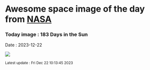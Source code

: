 
# Awesome space image of the day from [NASA](https://api.nasa.gov/)

### Today image : 183 Days in the Sun
Date : 2023-12-22

![](https://apod.nasa.gov/apod/image/2312/solsticesolargraphy1024.jpg)

<small>Latest update : Fri Dec 22 10:13:45 2023</small>
        